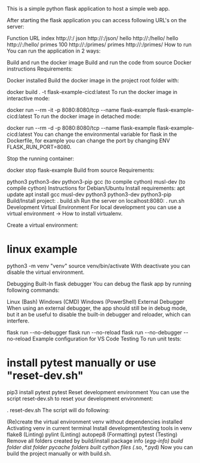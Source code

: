 This is a simple python flask application to host a simple web app.

After starting the flask application you can access following URL's on the server:

Function	URL
index	http://<server>:<port>/
json	http://<server>:<port>/json/
hello	http://<server>:<port>/hello/
hello <name>	http://<server>:<port>/hello/<name>
primes 100	http://<server>:<port>/primes/
primes <count>	http://<server>:<port>/primes/<count>
How to run
You can run the application in 2 ways:

Build and run the docker image
Build and run the code from source
Docker instructions
Requirements:

Docker installed
Build the docker image in the project root folder with:

docker build . -t flask-example-cicd:latest
To run the docker image in interactive mode:

docker run --rm -it -p 8080:8080/tcp --name flask-example flask-example-cicd:latest
To run the docker image in detached mode:

docker run --rm -d -p 8080:8080/tcp --name flask-example flask-example-cicd:latest
You can change the environmental variable for flask in the Dockerfile, for example you can change the port by changing ENV FLASK_RUN_PORT=8080.

Stop the running container:

docker stop flask-example
Build from source
Requirements:

python3
python3-dev
python3-pip
gcc (to compile cython)
musl-dev (to compile cython)
Instructions for Debian/Ubuntu
Install requirements:
apt update
apt install gcc musl-dev python3 python3-dev python3-pip
Build/Install project:
. build.sh
Run the server on localhost:8080:
. run.sh
Development
Virtual Environment
For local development you can use a virtual environment → How to install virtualenv.

Create a virtual environment:

# linux example
python3 -m venv "venv"
source venv/bin/activate
With deactivate you can disable the virtual environment.

Debugging
Built-In flask debugger
You can debug the flask app by running following commands:

Linux (Bash)
Windows (CMD)
Windows (PowerShell)
External Debugger
When using an external debugger, the app should still be in debug mode, but it an be useful to disable the built-in debugger and reloader, which can interfere.

flask run --no-debugger
flask run --no-reload
flask run --no-debugger --no-reload
Example configuration for VS Code
Testing
To run unit tests:

# install pytest manually or use "reset-dev.sh"
pip3 install pytest 
pytest
Reset development environment
You can use the script reset-dev.sh to reset your development environment:

. reset-dev.sh
The script will do following:

(Re)create the virtual environment venv without dependencies installed
Activating venv in current terminal
Install development/testing tools in venv
flake8 (Linting)
pylint (Linting)
autopep8 (Formatting)
pytest (Testing)
Remove all folders created by build/install
package info (*egg-info)
build folder
dist folder
pycache folders
built cython files (*.so, *.pyd)
Now you can build the project manually or with build.sh.
